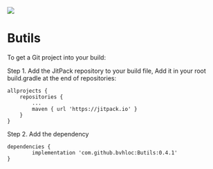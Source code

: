 [![](https://jitpack.io/v/bvhloc/Butils.svg)](https://jitpack.io/#bvhloc/Butils)
# Butils

To get a Git project into your build:

Step 1. Add the JitPack repository to your build file, Add it in your root build.gradle at the end of repositories:

	allprojects {
		repositories {
			...
			maven { url 'https://jitpack.io' }
		}
	}
  
  
Step 2. Add the dependency

	dependencies {
	        implementation 'com.github.bvhloc:Butils:0.4.1'
	}

